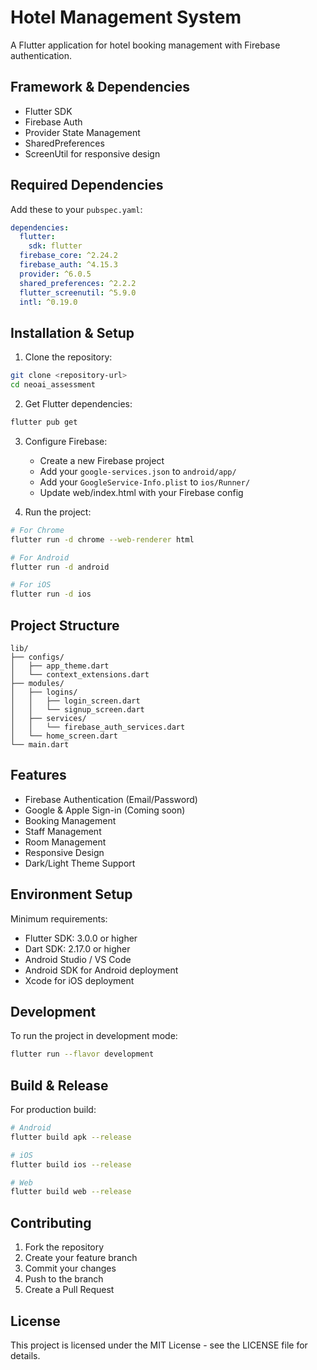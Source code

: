 # Hotel Management System

A Flutter application for hotel booking management with Firebase authentication.

## Framework & Dependencies

- Flutter SDK
- Firebase Auth
- Provider State Management
- SharedPreferences
- ScreenUtil for responsive design

## Required Dependencies

Add these to your `pubspec.yaml`:

```yaml
dependencies:
  flutter:
    sdk: flutter
  firebase_core: ^2.24.2
  firebase_auth: ^4.15.3
  provider: ^6.0.5
  shared_preferences: ^2.2.2
  flutter_screenutil: ^5.9.0
  intl: ^0.19.0
```

## Installation & Setup

1. Clone the repository:
```bash
git clone <repository-url>
cd neoai_assessment
```

2. Get Flutter dependencies:
```bash
flutter pub get
```

3. Configure Firebase:
   - Create a new Firebase project
   - Add your `google-services.json` to `android/app/`
   - Add your `GoogleService-Info.plist` to `ios/Runner/`
   - Update web/index.html with your Firebase config

4. Run the project:
```bash
# For Chrome
flutter run -d chrome --web-renderer html

# For Android
flutter run -d android

# For iOS
flutter run -d ios
```

## Project Structure

```
lib/
├── configs/
│   ├── app_theme.dart
│   └── context_extensions.dart
├── modules/
│   ├── logins/
│   │   ├── login_screen.dart
│   │   └── signup_screen.dart
│   ├── services/
│   │   └── firebase_auth_services.dart
│   └── home_screen.dart
└── main.dart
```

## Features

- Firebase Authentication (Email/Password)
- Google & Apple Sign-in (Coming soon)
- Booking Management
- Staff Management
- Room Management
- Responsive Design
- Dark/Light Theme Support

## Environment Setup

Minimum requirements:
- Flutter SDK: 3.0.0 or higher
- Dart SDK: 2.17.0 or higher
- Android Studio / VS Code
- Android SDK for Android deployment
- Xcode for iOS deployment

## Development

To run the project in development mode:

```bash
flutter run --flavor development
```

## Build & Release

For production build:

```bash
# Android
flutter build apk --release

# iOS
flutter build ios --release

# Web
flutter build web --release
```

## Contributing

1. Fork the repository
2. Create your feature branch
3. Commit your changes
4. Push to the branch
5. Create a Pull Request

## License

This project is licensed under the MIT License - see the LICENSE file for details.